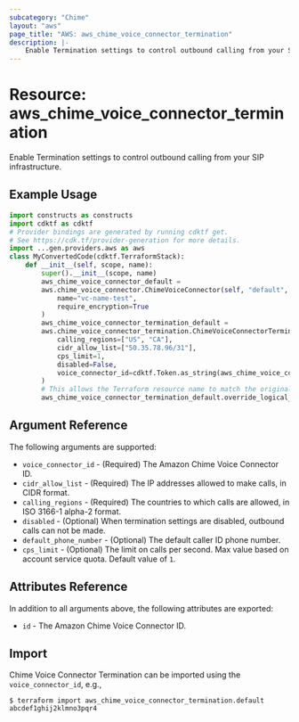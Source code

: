```yaml
---
subcategory: "Chime"
layout: "aws"
page_title: "AWS: aws_chime_voice_connector_termination"
description: |-
    Enable Termination settings to control outbound calling from your SIP infrastructure.
---
```


# Resource: aws_chime_voice_connector_termination

Enable Termination settings to control outbound calling from your SIP infrastructure.

## Example Usage

```python
import constructs as constructs
import cdktf as cdktf
# Provider bindings are generated by running cdktf get.
# See https://cdk.tf/provider-generation for more details.
import ...gen.providers.aws as aws
class MyConvertedCode(cdktf.TerraformStack):
    def __init__(self, scope, name):
        super().__init__(scope, name)
        aws_chime_voice_connector_default =
        aws.chime_voice_connector.ChimeVoiceConnector(self, "default",
            name="vc-name-test",
            require_encryption=True
        )
        aws_chime_voice_connector_termination_default =
        aws.chime_voice_connector_termination.ChimeVoiceConnectorTermination(self, "default_1",
            calling_regions=["US", "CA"],
            cidr_allow_list=["50.35.78.96/31"],
            cps_limit=1,
            disabled=False,
            voice_connector_id=cdktf.Token.as_string(aws_chime_voice_connector_default.id)
        )
        # This allows the Terraform resource name to match the original name. You can remove the call if you don't need them to match.
        aws_chime_voice_connector_termination_default.override_logical_id("default")
```

## Argument Reference

The following arguments are supported:

* `voice_connector_id` - (Required) The Amazon Chime Voice Connector ID.
* `cidr_allow_list` - (Required) The IP addresses allowed to make calls, in CIDR format.
* `calling_regions` - (Required) The countries to which calls are allowed, in ISO 3166-1 alpha-2 format.
* `disabled` - (Optional) When termination settings are disabled, outbound calls can not be made.
* `default_phone_number` - (Optional) The default caller ID phone number.
* `cps_limit` - (Optional) The limit on calls per second. Max value based on account service quota. Default value of `1`.

## Attributes Reference

In addition to all arguments above, the following attributes are exported:

* `id` - The Amazon Chime Voice Connector ID.

## Import

Chime Voice Connector Termination can be imported using the `voice_connector_id`, e.g.,

```
$ terraform import aws_chime_voice_connector_termination.default abcdef1ghij2klmno3pqr4
```

<!-- cache-key: cdktf-0.17.0-pre.15 input-59e19bb3d520a4a8c7e315ba6c34061273397edd1d63b9d59390dc6fca0fa331 -->